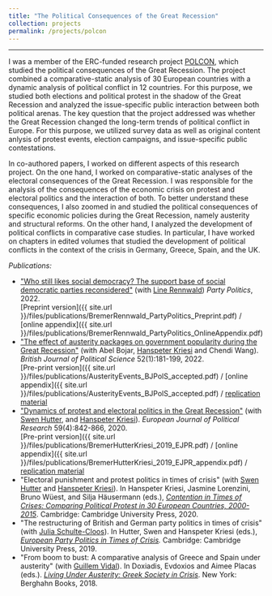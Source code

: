 ```yaml
---
title: "The Political Consequences of the Great Recession"
collection: projects
permalink: /projects/polcon
---
```


------

I was a member of the ERC-funded research project [POLCON](http://www.eui.eu/Projects/POLCON/Home.aspx), which studied the political consequences of the Great Recession. The project combined a comparative-static analysis of 30 European countries with a dynamic analysis of political conflict in 12 countries. For this purpose, we studied both elections and political protest in the shadow of the Great Recession and analyzed the issue-specific public interaction between both political arenas. The key question that the project addressed was whether the Great Recession changed the long-term trends of political conflict in Europe. For this purpose, we utilized survey data as well as original content anlysis of protest events, election campaigns, and issue-specific public contestations.

In co-authored papers, I worked on different aspects of this research project. On the one hand, I worked on comparative-static analyses of the electoral consequences of the Great Recession. I was responsible for the analysis of the consequences of the economic crisis on protest and electoral politics and the interaction of both. To better understand these consequences, I also zoomed in and studied the political consequences of specific economic policies during the Great Recession, namely austerity and structural reforms. On the other hand, I analyzed the development of political conflicts in comparative case studies. In particular, I have worked on chapters in edited volumes that studied the development of political conflicts in the context of the crisis in Germany, Greece, Spain, and the UK.

*Publications:*

* ["Who still likes social democracy? The support base of social democratic parties reconsidered"](https://doi.org/10.1177/13540688221093770) (with [Line Rennwald](https://linerennwald.wordpress.com/)) *Party Politics*, 2022.<br/>
[Preprint version]({{ site.url }}/files/publications/BremerRennwald_PartyPolitics_Preprint.pdf) / [online appendix]({{ site.url }}/files/publications/BremerRennwald_PartyPolitics_OnlineAppendix.pdf)
* ["The effect of austerity packages on government popularity during the Great Recession"](https://t.co/2Fmbwkxf9T?amp=1) (with Abel Bojar, [Hanspeter Kriesi](http://www.eui.eu/DepartmentsAndCentres/PoliticalAndSocialSciences/People/Professors/Kriesi.aspx) and Chendi Wang). *British Journal of Political Science* 52(1):181-199, 2022.<br/>
[Pre-print version]({{ site.url }}/files/publications/AusterityEvents_BJPolS_accepted.pdf) / [online appendix]({{ site.url }}/files/publications/AusterityEvents_BJPolS_accepted.pdf) / [replication material](https://doi.org/10.7910/DVN/MDLQKC)
* ["Dynamics of protest and electoral politics in the Great Recession"](https://doi.org/10.1111/1475-6765.12375) (with [Swen Hutter](http://www.swen-hutter.eu/), and [Hanspeter Kriesi](http://www.eui.eu/DepartmentsAndCentres/PoliticalAndSocialSciences/People/Professors/Kriesi.aspx)). *European Journal of Political Research* 59(4):842-866, 2020.<br/>
[Pre-print version]({{ site.url }}/files/publications/BremerHutterKriesi_2019_EJPR.pdf) / [online appendix]({{ site.url }}/files/publications/BremerHutterKriesi_2019_EJPR_appendix.pdf) / [replication material](https://doi.org/10.7910/DVN/GWPX1A)
* "Electoral punishment and protest politics in times of crisis" (with [Swen Hutter](http://www.swen-hutter.eu/) and [Hanspeter Kriesi](http://www.eui.eu/DepartmentsAndCentres/PoliticalAndSocialSciences/People/Professors/Kriesi.aspx)). In Hanspeter Kriesi, Jasmine Lorenzini, Bruno Wüest, and Silja Häusermann (eds.), *[Contention in Times of Crises: Comparing Political Protest in 30 European Countries, 2000-2015](https://www.cambridge.org/core/books/contention-in-times-of-crisis/2118EB6100BA91A0DA0834FA93CB2E49#fndtn-information)*. Cambridge: Cambridge University Press, 2020.
* "The restructuring of British and German party politics in times of crisis" (with [Julia Schulte-Cloos](https://jschultecloos.github.io/)). In Hutter, Swen and Hanspeter Kriesi (eds.), *[European Party Politics in Times of Crisis](https://www.cambridge.org/core/books/european-party-politics-in-times-of-crisis/466446CE959EB782BC30047F8FB9275D#fndtn-information).* Cambridge: Cambridge University Press, 2019.
* "From boom to bust: A comparative analysis of Greece and Spain under austerity" (with [Guillem Vidal](http://guillemvidal.eu/)). In Doxiadis, Evdoxios and Aimee Placas (eds.). *[Living Under Austerity: Greek Society in Crisis](http://www.berghahnbooks.com/title/DoxiadisLiving)*. New York: Berghahn Books, 2018.
